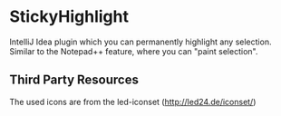 StickyHighlight
===============

IntelliJ Idea plugin which you can permanently highlight any selection. 
Similar to the Notepad++ feature, where you can "paint selection".


Third Party Resources
---------------------
The used icons are from the led-iconset (http://led24.de/iconset/)